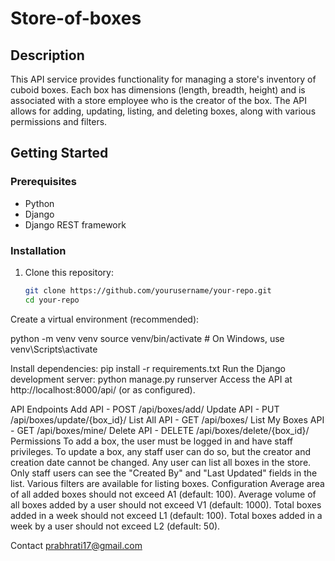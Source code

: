 # Store-of-boxes

## Description

This API service provides functionality for managing a store's inventory of cuboid boxes. Each box has dimensions (length, breadth, height) and is associated with a store employee who is the creator of the box. The API allows for adding, updating, listing, and deleting boxes, along with various permissions and filters.

## Getting Started

### Prerequisites

- Python
- Django
- Django REST framework


### Installation

1. Clone this repository:
   ```sh
   git clone https://github.com/yourusername/your-repo.git
   cd your-repo
   
Create a virtual environment (recommended):

python -m venv venv
source venv/bin/activate  # On Windows, use venv\Scripts\activate

Install dependencies:
pip install -r requirements.txt
Run the Django development server:
python manage.py runserver
Access the API at http://localhost:8000/api/ (or as configured).


API Endpoints
Add API - POST /api/boxes/add/
Update API - PUT /api/boxes/update/{box_id}/
List All API - GET /api/boxes/
List My Boxes API - GET /api/boxes/mine/
Delete API - DELETE /api/boxes/delete/{box_id}/
Permissions
To add a box, the user must be logged in and have staff privileges.
To update a box, any staff user can do so, but the creator and creation date cannot be changed.
Any user can list all boxes in the store.
Only staff users can see the "Created By" and "Last Updated" fields in the list.
Various filters are available for listing boxes.
Configuration
Average area of all added boxes should not exceed A1 (default: 100).
Average volume of all boxes added by a user should not exceed V1 (default: 1000).
Total boxes added in a week should not exceed L1 (default: 100).
Total boxes added in a week by a user should not exceed L2 (default: 50).


Contact
prabhrati17@gmail.com


